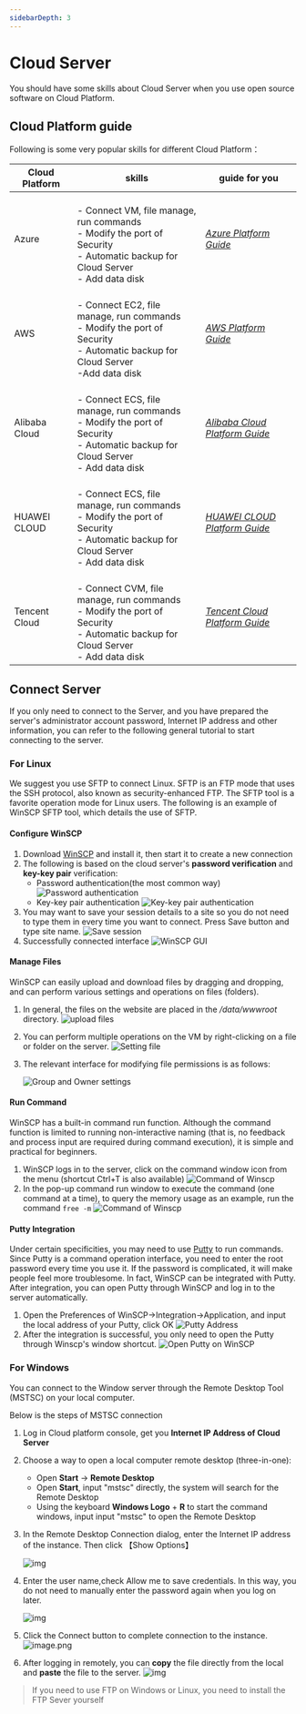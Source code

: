 ```yaml
---
sidebarDepth: 3
---
```

# Cloud Server

You should have some skills about Cloud Server when you use open source software on Cloud Platform.

## Cloud Platform guide

Following is some very popular skills for different Cloud Platform：

| Cloud Platform | skills            |  guide for you       |
| ----------- | ----------------------------------- | --------------------------- |
| Azure | <br />- Connect VM, file manage, run commands<br />- Modify the port of Security<br /> - Automatic backup for Cloud Server<br />- Add data disk<br /> | *[Azure Platform Guide](https://support.websoft9.com/docs/azure)* |
| AWS | <br />- Connect EC2, file manage, run commands<br />- Modify the port of Security<br /> - Automatic backup for Cloud Server<br />-Add data disk<br /> | *[AWS Platform Guide](https://support.websoft9.com/docs/aws)* |
| Alibaba Cloud | <br />-  Connect ECS, file manage, run commands<br />- Modify the port of Security<br /> - Automatic backup for Cloud Server<br />- Add data disk<br /> | *[Alibaba Cloud Platform Guide](https://support.websoft9.com/docs/alibabacloud)* |
| HUAWEI CLOUD | <br />-  Connect ECS, file manage, run commands<br />- Modify the port of Security<br /> - Automatic backup for Cloud Server<br />- Add data disk<br /> | *[HUAWEI CLOUD Platform Guide](https://support.websoft9.com/docs/huaweicloud)* |
| Tencent Cloud | <br />-  Connect CVM, file manage, run commands<br />- Modify the port of Security<br /> - Automatic backup for Cloud Server<br />- Add data disk<br /> | *[Tencent Cloud Platform Guide](https://support.websoft9.com/docs/tencentcloud)* |

## Connect Server

If you only need to connect to the Server, and you have prepared the server's administrator account password, Internet IP address and other information, you can refer to the following general tutorial to start connecting to the server.

### For Linux

We suggest you use SFTP to connect Linux. SFTP is an FTP mode that uses the SSH protocol, also known as security-enhanced FTP. The SFTP tool is a favorite operation mode for Linux users. The following is an example of WinSCP SFTP tool, which details the use of SFTP.

#### Configure WinSCP

1. Download [WinSCP](https://winscp.net/) and install it, then start it to create a new connection
2. The following is based on the cloud server's **password verification** and **key-key pair** verification:
   - Password authentication(the most common way)
     ![Password authentication](http://libs.websoft9.com/Websoft9/DocsPicture/en/winscp/winscp-newsite.png)
   - Key-key pair authentication
     ![Key-key pair authentication](http://libs.websoft9.com/Websoft9/DocsPicture/en/winscp/winscp-secrets-websoft9.png)
3. You may want to save your session details to a site so you do not need to type them in every time you want to connect. Press Save button and type site name.
   ![Save session](http://libs.websoft9.com/Websoft9/DocsPicture/en/winscp/winscp-sessionsave-websoft9.png)
4. Successfully connected interface
   ![WinSCP GUI](http://libs.websoft9.com/Websoft9/DocsPicture/en/winscp/websoft9-winscp-success.png)

#### Manage Files

WinSCP can easily upload and download files by dragging and dropping, and can perform various settings and operations on files (folders).

1. In general, the files on the website are placed in the */data/wwwroot* directory.
   ![upload files](http://libs.websoft9.com/Websoft9/DocsPicture/en/winscp/winscp-dragfile-websoft9.png)

2. You can perform multiple operations on the VM by right-clicking on a file or folder on the server.
   ![Setting file](http://libs.websoft9.com/Websoft9/DocsPicture/en/winscp/websoft9-winscp-youjian.png)

3. The relevant interface for modifying file permissions is as follows:

   ![Group and Owner settings](http://libs.websoft9.com/Websoft9/DocsPicture/en/winscp/websoft9-winscp-quanxian.png)

#### Run Command

WinSCP has a built-in command run function. Although the command function is limited to running non-interactive naming (that is, no feedback and process input are required during command execution), it is simple and practical for beginners.

1. WinSCP logs in to the server, click on the command window icon from the menu (shortcut Ctrl+T is also available)
   ![Command of Winscp](http://libs.websoft9.com/Websoft9/DocsPicture/en/winscp/winscp-ucmd-websoft9.png)
2. In the pop-up command run window to execute the command (one command at a time), to query the memory usage as an example, run the command `free -m`
   ![Command of Winscp](http://libs.websoft9.com/Websoft9/DocsPicture/en/winscp/wincp-showmemory-websoft9.png)

#### Putty Integration

Under certain specificities, you may need to use [Putty](https://putty.org/) to run commands. Since Putty is a command operation interface, you need to enter the root password every time you use it. If the password is complicated, it will make people feel more troublesome. In fact, WinSCP can be integrated with Putty. After integration, you can open Putty through WinSCP and log in to the server automatically.

1. Open the Preferences of WinSCP->Integration->Application, and input the local address of your Putty, click OK
   ![Putty Address](http://libs.websoft9.com/Websoft9/DocsPicture/en/winscp/websoft9-winscp-putty.png)
2. After the integration is successful, you only need to open the Putty through Winscp's window shortcut.
   ![Open Putty on WinSCP](http://libs.websoft9.com/Websoft9/DocsPicture/en/winscp/websoft9-winscp-puttyopen.png)

### For Windows

You can connect to the Window server through the Remote Desktop Tool (MSTSC) on your local computer.  

Below is the steps of MSTSC connection

1. Log in Cloud platform console, get you **Internet IP Address of Cloud Server**

2. Choose a way to open a local computer remote desktop (three-in-one):  
   - Open **Start** -> **Remote Desktop**
   - Open **Start**, input "mstsc" directly, the system will search for the Remote Desktop
   - Using the keyboard **Windows Logo** + **R** to start the command windows, input input "mstsc" to open the Remote Desktop

3. In the Remote Desktop Connection dialog, enter the Internet IP address of the instance. Then click 【Show Options】

   ![img](http://libs.websoft9.com/Websoft9/DocsPicture/en/common/windows-remote001-websoft9.png)

4. Enter the user name,check Allow me to save credentials. In this way, you do not need to manually enter the password again when you log on later.

   ![img](http://libs.websoft9.com/Websoft9/DocsPicture/en/common/windows-remote002-websoft9.png)

5. Click the Connect button to complete connection to the instance.
   ![image.png](http://libs.websoft9.com/Websoft9/DocsPicture/en/azure/azure-windows2019desktop-websoft9.png)

6. After logging in remotely, you can **copy** the file directly from the local and **paste** the file to the server.
   ![img](https://libs.websoft9.com/Websoft9/DocsPicture/en/azure/azure-copyfilewin-websoft9.png)

> If you need to use FTP on Windows or Linux, you need to install the FTP Sever yourself